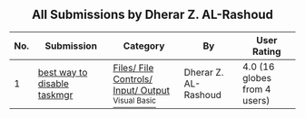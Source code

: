 ﻿<div align="center">

## All Submissions by Dherar Z\. AL\-Rashoud

</div>

No.  | Submission | Category | By   | User Rating
---- | ---------- | -------- | ---- | -----------
1 | [best way to disable taskmgr<br />](https://github.com/Planet-Source-Code/dherar-z-al-rashoud-best-way-to-disable-taskmgr__1-65881) | [Files/ File Controls/ Input/ Output<br /><sup>Visual Basic</sup>](../ByCategory/files-file-controls-input-output__1-3.md) | Dherar Z\. AL\-Rashoud | 4.0 (16 globes from 4 users)
